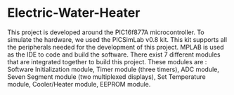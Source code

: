 # Electric-Water-Heater
 This project is developed around the PIC16f877A microcontroller. To simulate the hardware, we used the PICSimLab v0.8 kit. This kit supports all the peripherals needed for the development of this project. MPLAB is used as the IDE to code and build the software. There exist 7 different modules that are integrated together to build this project. These modules are : Software Initialization module, Timer module (three timers), ADC module, Seven Segment module (two multiplexed displays), Set Temperature module, Cooler/Heater module, EEPROM module.
